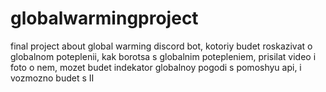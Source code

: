 # globalwarmingproject
final project about global warming
discord bot, kotoriy budet roskazivat o globalnom poteplenii, kak borotsa s globalnim potepleniem, prisilat video i foto o nem, mozet budet indekator globalnoy pogodi s pomoshyu api, i vozmozno budet s II
